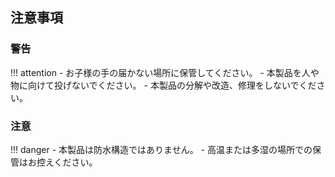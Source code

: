 ## 注意事項

### 警告

!!! attention
     - お子様の手の届かない場所に保管してください。
     - 本製品を人や物に向けて投げないでください。
     - 本製品の分解や改造、修理をしないでください。

### 注意

!!! danger
    - 本製品は防水構造ではありません。
    - 高温または多湿の場所での保管はお控えください。
